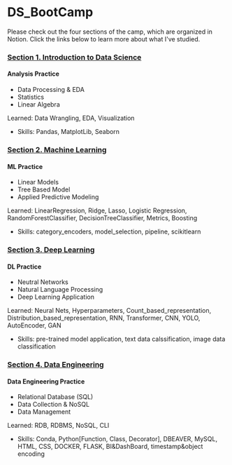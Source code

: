 # DS_BootCamp

Please check out the four sections of the camp, which are organized in Notion. Click the links below to learn more about what I've studied.

### [Section 1. Introduction to Data Science](https://www.notion.so/zzaeeunssi/Introduction-to-Data-Science-6e50ef9d4924445bb75e6843d593c7c3)
#### Analysis Practice
- Data Processing & EDA
- Statistics
- Linear Algebra

Learned: Data Wrangling, EDA, Visualization
  - Skills: Pandas, MatplotLib, Seaborn


### [Section 2. Machine Learning](https://www.notion.so/zzaeeunssi/Machine-Learning-ca5ea9125bbd4cc7a81cd196783df1c7)
#### ML Practice
- Linear Models
- Tree Based Model
- Applied Predictive Modeling

Learned: LinearRegression, Ridge, Lasso, Logistic Regression, RandomForestClassifier, DecisionTreeClassifier, Metrics, Boosting
  - Skills: category_encoders, model_selection, pipeline, scikitlearn


### [Section 3. Deep Learning](https://www.notion.so/zzaeeunssi/Deep-Learning-f062c4f46d864dca979644074c580d9e)
#### DL Practice
- Neutral Networks
- Natural Language Processing
- Deep Learning Application

Learned: Neural Nets, Hyperparameters, Count_based_representation, Distribution_based_representation, RNN, Transformer, CNN, YOLO, AutoEncoder, GAN
  - Skills: pre-trained model application, text data calssification, image data classification


### [Section 4. Data Engineering](https://www.notion.so/zzaeeunssi/Data-Engineering-5dd6f36a73db4ba891b31098dcaf94fd)
#### Data Engineering Practice
- Relational Database (SQL)
- Data Collection & NoSQL
- Data Management

Learned: RDB, RDBMS, NoSQL, CLI
  - Skills: Conda, Python[Function, Class, Decorator], DBEAVER, MySQL, HTML, CSS, DOCKER, FLASK, BI&DashBoard, timestamp&object encoding
